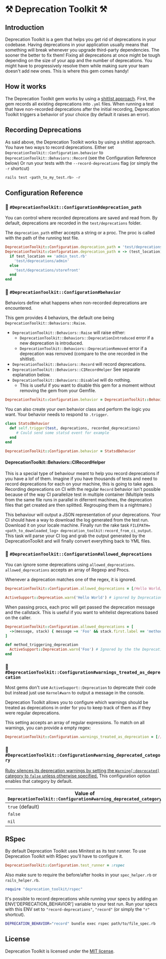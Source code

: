 # ⚒ Deprecation Toolkit ⚒

## Introduction

Deprecation Toolkit is a gem that helps you get rid of deprecations in your codebase.
Having deprecations in your application usually means that something will break whenever you upgrade third-party dependencies. The sooner the better to fix them!
Fixing all deprecations at once might be tough depending on the size of your app and the number of deprecations. You might have to progressively resolve them while making sure your team doesn't add new ones. This is where this gem comes handy!

## How it works

The Deprecation Toolkit gem works by using a [shitlist approach](https://www.youtube.com/watch?v=20pj_ajDBOg).
First, the gem records all existing deprecations into `.yml` files. When running a test that have non-recorded deprecations after the initial recording, Deprecation Toolkit triggers a behavior of your choice (by default it raises an error).

## Recording Deprecations

As said above, the Deprecation Toolkit works by using a shitlist approach. You have two ways to record deprecations.
Either set `DeprecationToolkit::Configuration.behavior` to `DeprecationToolkit::Behaviors::Record` (see the Configuration Reference below)
Or run your tests with the `--record-deprecations` flag (or simply the `-r` shortcut)
```sh
rails test <path_to_my_test.rb> -r
```

## Configuration Reference

### 🔨 `#DeprecationToolkit::Configuration#deprecation_path`

You can control where recorded deprecations are saved and read from. By default, deprecations are recorded in the `test/deprecations` folder.

The `deprecation_path` either accepts a string or a proc. The proc is called with the path of the running test file.

```ruby
DeprecationToolkit::Configuration.deprecation_path = 'test/deprecations'
DeprecationToolkit::Configuration.deprecation_path = -> (test_location) do
  if test_location == 'admin_test.rb'
    'test/deprecations/admin'
  else
    'test/deprecations/storefront'
  end
end
```

### 🔨 `#DeprecationToolkit::Configuration#behavior`

Behaviors define what happens when non-recorded deprecations are encountered.

This gem provides 4 behaviors, the default one being `DeprecationToolkit::Behaviors::Raise`.

* `DeprecationToolkit::Behaviors::Raise` will raise either:
  - `DeprecationToolkit::Behaviors::DeprecationIntroduced` error if a new deprecation is introduced.
  - `DeprecationToolkit::Behaviors::DeprecationRemoved` error if a deprecation was removed (compare to the one recorded in the shitlist).
* `DeprecationToolkit::Behaviors::Record` will record deprecations.
* `DeprecationToolkit::Behaviors::CIRecordHelper` See separate explanation below.
* `DeprecationToolkit::Behaviors::Disabled` will do nothing.
  - This is useful if you want to disable this gem for a moment without removing the gem from your Gemfile.

```ruby
DeprecationToolkit::Configuration.behavior = DeprecationToolkit::Behaviors::Record
```

You can also create your own behavior class and perform the logic you want. Your behavior needs to respond to `.trigger`.

```ruby
class StatsdBehavior
  def self.trigger(test, deprecations, recorded_deprecations)
     # Could send some statsd event for example
  end
end

DeprecationToolkit::Configuration.behavior = StatsdBehavior
```

#### DeprecationToolkit::Behaviors::CIRecordHelper

This is a special type of behaviour meant to help you record deprecations if you have a lof of them.
Imagine if you have thousands of tests and need to record deprecations for each on your machine, this is going to take ages.
Recording deprecations on CI with the regular `Record` behavior isn't possible because of the way CI parallelize test in multiple container (Multiple tests from the same file runs in parallel in diferrent machines, the deprecation files that get created are then splitted. Regrouping them is a nightmare.)

This behaviour will output a JSON representation of your deprecations. Your CI should have a way to download the log generated from the test run. Download it on your locale machine. Finally run the rake task `FILEPATH=<path_to_downloaded_log> deprecation_toolkit:record_from_ci_output`.
This task will parse your CI log and grab the output generated by the DeprecationToolkit and will finally convert everything back to YML files.

### 🔨 `#DeprecationToolkit::Configuration#allowed_deprecations`

You can ignore some deprecations using `allowed_deprecations`. `allowed_deprecations` accepts an array of Regexp and Procs.

Whenever a deprecation matches one of the regex, it is ignored.

```ruby
DeprecationToolkit::Configuration.allowed_deprecations = [/Hello World/]

ActiveSupport::Deprecation.warn('Hello World') # ignored by Deprecation Toolkit
```

When passing procs, each proc will get passed the deprecation message and the callstack.
This is useful if you want to whitelist deprecations based on the caller.

```ruby
DeprecationToolkit::Configuration.allowed_deprecations = [
  ->(message, stack) { message ~= 'Foo' && stack.first.label == 'method_triggering_deprecation' }
]

def method_triggering_deprecation
  ActiveSupport::Deprecation.warn('Foo') # Ignored by the the DeprecationToolkit
end
```

### 🔨 `#DeprecationToolkit::Configuration#warnings_treated_as_deprecation`

Most gems don't use `ActiveSupport::Deprecation` to deprecate their code but instead just use `Kernel#warn` to output
a message in the console.

Deprecation Toolkit allows you to configure which warnings should be treated as deprecations in order for you
to keep track of them as if they were regular deprecations.

This setting accepts an array of regular expressions. To match on all warnings, you can provide a empty regex:

```ruby
DeprecationToolkit::Configuration.warnings_treated_as_deprecation = [//]
```

### 🔨 `#DeprecationToolkit::Configuration#warning_deprecated_category`

[Ruby silences its deprecation warnings by setting the `Warning[:deprecated]` category to `false`
unless otherwise specified.](https://bugs.ruby-lang.org/projects/ruby-master/repository/git/revisions/a84ad24386d27269b90794146c2a351c1d79471b)
This configuration option enables that category by default.

| Value of `DeprecationToolkit::Configuration#warning_deprecated_category` | Value of `Warning[:deprecated]` |
|--------------------------------------------------------------------------|---------------------------------|
| `true` (default)                                                         | `true`                          |
| `false`                                                                  | `false`                         |
| `nil`                                                                    | Unchanged                       |

## RSpec

By default Deprecation Toolkit uses Minitest as its test runner. To use Deprecation Toolkit with RSpec you'll have to configure it.

```ruby
DeprecationToolkit::Configuration.test_runner = :rspec
```

Also make sure to require the before/after hooks in your `spec_helper.rb` or `rails_helper.rb`.

```ruby
require "deprecation_toolkit/rspec"
```

It's possible to record deprecations while running your specs by adding an ENV['DEPRECATION_BEHAVIOR'] variable to your test run. Run your specs with this ENV set to `"record-deprecations"`, `"record"` (or simply the `"r"` shortcut).

```sh
DEPRECATION_BEHAVIOR="record" bundle exec rspec path/to/file_spec.rb
```

## License

Deprecation Toolkit is licensed under the [MIT license](LICENSE.txt).
